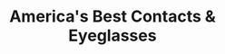 ---
title: "America's Best Contacts & Eyeglasses"
url: /simpsonville/americas-best-contacts-and-eyeglasses/
shop: optician
---